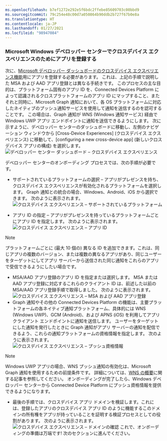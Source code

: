 ```yaml
---
ms.openlocfilehash: b7ef1272e292e5f6bdc2ffebe85609703c00bbd9
ms.sourcegitcommit: 79c254e48c00d7a050864b90ddb2b727f67b0e8a
ms.translationtype: HT
ms.contentlocale: ja-JP
ms.lasthandoff: 01/27/2021
ms.locfileid: "98947084"
---
```

### <a name="register-your-app-in-microsoft-windows-dev-center-for-cross-device-experiences"></a>Microsoft Windows デベロッパー センターでクロスデバイス エクスペリエンスのためにアプリを登録する
次に、[Microsoft デベロッパー ダッシュボードのクロスデバイス エクスペリエンス機能](https://developer.microsoft.com/dashboard/crossplatform/web)用にアプリを登録する必要があります。 これは、上記の手順で説明した MSA および AAD アプリ登録とは異なる手続きです。 このプロセスの主な目的は、プラットフォーム固有のアプリ ID を、Connected Devices Platform によって認識されるクロスプラットフォームのアプリ ID にマップすること、またそれと同時に、Microsoft Graph 通知において、各 OS プラットフォームに対応したネイティブのプッシュ通知サービスを使用して通知を送信するのを認可することです。 この場合は、Graph 通知が WNS (Windows 通知サービス) 経由で Windows UWP アプリ エンドポイントに通知を送信できるようにします。 次に示すように、デベロッパー センターのダッシュボードに移動し、左側のナビゲーション ウィンドウから [Cross-Device Experiences] (クロスデバイス エクスペリエンス) に移動して、[configuring a new cross-device app] (新しいクロスデバイス アプリの構成) を選択します。
![デベロッパー センター ダッシュボード – クロスデバイス エクスペリエンス](../../notifications/media/dev_center_portal/dev_center_portal_1_overview.png)

デベロッパー センターのオンボーディング プロセスでは、次の手順が必要です。
* サポートされているプラットフォームの選択 – アプリがプレゼンスを持ち、クロスデバイス エクスペリエンスが有効化されるプラットフォームを選択します。 Graph 通知との統合の場合、Windows、Android、iOS から選択できます。 次のように表示されます。
![クロスデバイス エクスペリエンス – サポートされているプラットフォーム](../../notifications/media/dev_center_portal/dev_center_portal_2_supported_platforms.png)

* アプリ ID の指定 – アプリがプレゼンスを持っているプラットフォームごとにアプリ ID を指定します。 次のように表示されます。
![クロスデバイス エクスペリエンス – アプリ ID](../../notifications/media/dev_center_portal/dev_center_portal_3_app_ids.png)
> [!NOTE]
> プラットフォームごとに (最大 10 個の) 異なる ID を追加できます。これは、同じアプリの複数のバージョン、または複数の異なるアプリがあり、同じユーザーをターゲットにしてアプリ サーバーから送信された同じ通知をこれらのアプリで受信できるようにしたい場合です。 

* MSA/AAD アプリ登録のアプリ ID を指定または選択します。 MSA または AAD アプリ登録に対応するこれらのクライアント ID は、前述した以前の MSA/AAD アプリ登録手順で取得しました。 次のように表示されます。 
![クロスデバイス エクスペリエンス – MSA および AAD アプリ登録](../../notifications/media/dev_center_portal/dev_center_portal_4_msa_aad_connections.png)
* Graph 通知やその他の Connected Devices Platform の機能は、主要プラットフォームの各ネイティブ通知プラットフォーム、具体的には WNS (Windows UWP)、GCM (Android)、および APNS (iOS) を利用してアプリ クライアント エンドポイントに通知を送信します。 ユーザーをターゲットにした通知を発行したときに Graph 通知がアプリ サーバーの通知を配信できるよう、これらの通知プラットフォームの資格情報を指定します。 次のように表示されます。 
![クロスデバイス エクスペリエンス – プッシュ資格情報](../../notifications/media/dev_center_portal/dev_center_portal_5_push_credentials.png)
> [!NOTE] 
> Windows UWP アプリの場合、WNS プッシュ通知の有効化は、Microsoft Graph 通知を使用するための前提条件です。 詳細については、[WNS の概要](/windows/uwp/design/shell/tiles-and-notifications/windows-push-notification-services--wns--overview)に関する記事を参照してください。 オンボーディングが完了したら、Windows デベロッパー センターから Connected Device Platform にプッシュ資格情報を提供できるようになります。 
* 最後の手順では、クロスデバイス アプリ ドメインを検証します。これには、登録したアプリのクロスデバイス アプリ ID のように機能するこのドメインの所有権をアプリが持っていることを証明する検証プロセスとしての役割があります。 次のように表示されます。  
![クロスデバイス エクスペリエンス – ドメインの確認](../../notifications/media/dev_center_portal/dev_center_portal_6_domain_verification.png) これで、オンボーディングの準備は万端です! 次のセクションに進んでください。